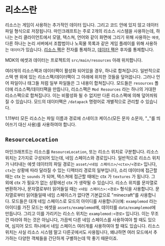 리소스란
=========

리소스는 게임이 사용하는 추가적인 데이터 입니다. 그리고 코드 안에 있지 않고 데이터 파일 형식으로 저장됩니다.
마인크래프트는 주로 2개의 리소스 시스템을 사용하는데, 하나는 논리 클라이언트에서 모델, 텍스쳐, 언어와 같이 화면에 그리기 위해 사용하는 `에셋`, 다른 하나는 논리 서버에서 조합법이나 노획물 목록과 같은 게임 플레이를 위해 사용하는 `데이터`가 있습니다.
[리소스 팩][리소스팩]은 전자를 통제하고, [데이터 팩][데이터팩]은 후자를 통제합니다.

MDK의 에셋과 데이터는 프로젝트의 `src/main/resources` 아래 위치합니다.

여러개의 리소스팩과 데이터팩이 활성화 되어있을 경우, 하나로 합쳐집니다. 일반적으로 스택 맨 위에 있는 리소스팩/데이터팩이 그 아래에 위치한 것들을 덮어씁니다. 그러나 언어 파일이나 태그들 처럼 일부 파일들은 그 내용이 합쳐집니다. 모드들은 `resources` 폴더에 리소스팩/데이터팩을 만듭니다, 리소스팩은 `Mod Resources` 라는 하나의 거대한 리소스팩으로 합쳐집니다. 이는 비활성화 될 수 없지만 다른 리소스팩에 의해 덮어씌워 질 수 있습니다. 모드의 데이터팩은 `/datapack` 명령어로 개별적으로 관리할 수 있습니다.

1.11부터 모든 리소스는 파일 이름과 경로에 스네이크 케이스(모든 문자 소문자, "_"를 띄어쓰기 대신 사용)를 사용하여야 합니다.

`ResourceLocation`
------------------

마인크래프트는 리소스를 `ResourceLocation`, 또는 리소스 위치로 구분합니다. 리소스 위치는 2가지로 구성되어 있는데, 네임 스페이스와 경로입니다. 일반적으로 리소스 위치가 나타내는 에셋 데이터의 파일 경로는 `asset/<네임 스페이스>/<ctx>/<경로>` 입니다, `ctx`는 상황에 따라 달라질 수 있는 디렉터리 경로의 일부입니다, 소리 데이터에 접근할 때는 ctx 는 `sounds` 가 되며, 텍스쳐에 접근할 때에는 ctx 가 `textures` 가 됩니다. 그 외에 ctx 가 필요가 없는 상황에선 ctx 가 생략될 수 있습니다. 리소스 위치를 문자열로 변환하거나, 문자열로부터 읽어들일 때는  `<네임 스페이스>:<경로>` 형식을 사용합니다. 문자열로부터 읽어들일때 네임 스페이스가 없다면 기본값으로 "minecraft"를 사용합니다. 모드들은 대개 네임 스페이스로 모드의 아이디를 사용합니다(예: `examplemod` 라는 아이디를 가진 모드는 에셋을 `assets/examplemod`에, 데이터를 `data/examplemod`에 만듭니다. 그리고 이를 가리키는 리소스 위치는 `examplemod:<경로>` 입니다). 이는 무조건 따라야 하는 것은 아닙니다,  가끔씩 다른 네임 스페이스를 사용하여야 할 때도 있으며, 심지어 모드 하나에서 네임 스페이스 여러개를 사용하여야 할 때도 있습니다. 리소스 위치는 사실 리소스 시스템 말고 다른곳에서도 사용됩니다, 왜냐하면 여러 모드에서 추가하는 다양한 객체들을 간단하게 구별하는데 딱 좋기 때문이죠.

[리소스팩]: ../resources/client/index.md
[데이터팩]: ../resources/server/index.md
[레지스트리]: ./registries.md
